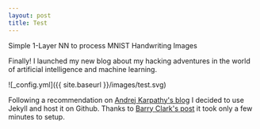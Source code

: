 ```yaml
---
layout: post
title: Test
---
```


Simple 1-Layer NN to process MNIST Handwriting Images

Finally! I launched my new blog about my hacking adventures in the world of artificial intelligence and machine learning. 

![_config.yml]({{ site.baseurl }}/images/test.svg)

Following a recommendation on [Andrej Karpathy's blog](https://karpathy.github.io/2014/07/01/switching-to-jekyll/) I decided to use Jekyll and host it on Github.
Thanks to [Barry Clark's post](http://www.smashingmagazine.com/2014/08/01/build-blog-jekyll-github-pages/) it took only a few minutes to setup. 

